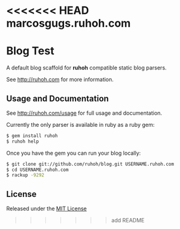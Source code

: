 <<<<<<< HEAD
marcosgugs.ruhoh.com
====================

Blog Test
=======
A default blog scaffold for **ruhoh** compatible static blog parsers.

See <http://ruhoh.com> for more information.

## Usage and Documentation

See <http://ruhoh.com/usage> for full usage and documentation.

Currently the only parser is available in ruby as a ruby gem:

````bash
$ gem install ruhoh
$ ruhoh help
````

Once you have the gem you can run your blog locally:

````bash
$ git clone git://github.com/ruhoh/blog.git USERNAME.ruhoh.com
$ cd USERNAME.ruhoh.com
$ rackup -9292
````

## License

Released under the [MIT License](http://www.opensource.org/licenses/MIT)

>>>>>>> add README

